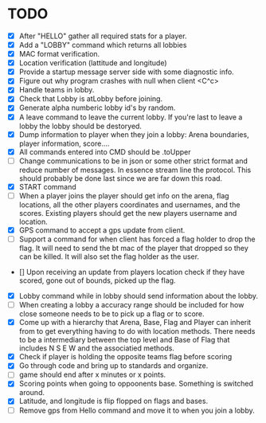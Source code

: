 TODO
====

- [X] After "HELLO" gather all required stats for a player. 
- [x] Add a "LOBBY" command which returns all lobbies
- [x] MAC format verification.
- [x] Location verification (lattitude and longitude)
- [x] Provide a startup message server side with some diagnostic info.
- [x] Figure out why program crashes with null when client <C^c>
- [x] Handle teams in lobby.
- [x] Check that Lobby is atLobby before joining. 
- [x] Generate alpha numberic lobby id's by random. 
- [x] A leave command to leave the current lobby. If you're last to leave a lobby the lobby should be destoryed. 
- [X] Dump information to player when they join a lobby: Arena boundaries, player information, score....
- [X] All commands entered into CMD should be .toUpper
- [ ] Change communications to be in json or some other strict format   and reduce number of messages. In essence stream line the protocol. This should probably be done last since we are far down this road. 
- [x] START command 
- [ ] When a player joins the player should get info on the arena, flag   locations, all the other players coordinates and usernames, and the scores. Existing players should get the new players username and location. 
- [x] GPS command to accept a gps update from client.
- [ ] Support a command for when client has forced a flag holder to drop the flag. It will need to send the bt mac of the player that dropped so they can be killed. It will also set the flag holder as the user. 
- [\] Upon receiving an update from players location check if they have scored, gone out of bounds, picked up the flag. 
- [x] Lobby command while in lobby should send information about the lobby. 
- [ ] When creating a lobby a accuracy range should be included for how close someone needs to be to pick up a flag or to score. 
- [x] Come up with a hierarchy that Arena, Base, Flag and Player can inherit from to get everything having to do with location methods. There needs to be a intermediary between the top level and Base of Flag that includes N S E W and the associatied methods. 
- [x] Check if player is holding the opposite teams flag before scoring
- [x] Go through code and bring up to standards and organize. 
- [ ] game should end after x minutes or x points.
- [x] Scoring points when going to oppoonents base. Something is
  switched around. 
- [x] Latitude, and longitude is flip flopped on flags and bases. 
- [ ] Remove gps from Hello command and move it to when you join a
  lobby.

